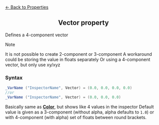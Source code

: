 [<- Back to Properties](./About.md)

<h2 align = "center">Vector property</h2>

Defines a 4-component vector

> [!NOTE]
> It is not possible to create 2-component or 3-component
> A workaround could be storing the value in floats separately
> Or using a 4-component vector, but only use xy/xyz

### Syntax
```C#
_VarName ("InspectorName", Vector) = (0.0, 0.0, 0.0, 0.0)
//or
_VarName ("InspectorName", Vector) = (0.0, 0.0, 0.0)
```
Basically same as [**Color**](./Color.md), but shows like 4 values in the inspector
Default value is given as a 3-component (without alpha, alpha defaults to ```1.0```) or with 4-component (with alpha) set of floats between round brackets.